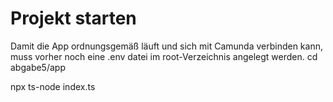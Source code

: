 # Projekt starten
Damit die App ordnungsgemäß läuft und sich mit Camunda verbinden kann, muss vorher noch eine .env datei im root-Verzeichnis angelegt werden.
cd abgabe5/app

npx ts-node index.ts
